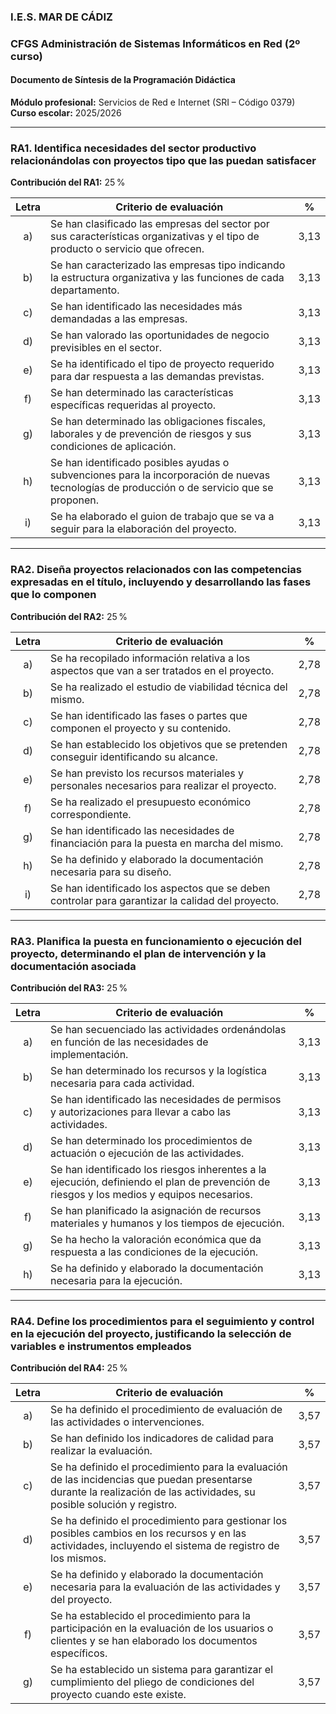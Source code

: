 ### I.E.S. MAR DE CÁDIZ  
### CFGS Administración de Sistemas Informáticos en Red (2º curso)  
#### Documento de Síntesis de la Programación Didáctica
**Módulo profesional:** Servicios de Red e Internet (SRI – Código 0379)  
**Curso escolar:** 2025/2026

---

### RA1. Identifica necesidades del sector productivo relacionándolas con proyectos tipo que las puedan satisfacer  

**Contribución del RA1:** 25 %  

| Letra | Criterio de evaluación | % |
| :---: | ------------------------------------------------------------ | :--: |
| a) | Se han clasificado las empresas del sector por sus características organizativas y el tipo de producto o servicio que ofrecen. | 3,13 |
| b) | Se han caracterizado las empresas tipo indicando la estructura organizativa y las funciones de cada departamento. | 3,13 |
| c) | Se han identificado las necesidades más demandadas a las empresas. | 3,13 |
| d) | Se han valorado las oportunidades de negocio previsibles en el sector. | 3,13 |
| e) | Se ha identificado el tipo de proyecto requerido para dar respuesta a las demandas previstas. | 3,13 |
| f) | Se han determinado las características específicas requeridas al proyecto. | 3,13 |
| g) | Se han determinado las obligaciones fiscales, laborales y de prevención de riesgos y sus condiciones de aplicación. | 3,13 |
| h) | Se han identificado posibles ayudas o subvenciones para la incorporación de nuevas tecnologías de producción o de servicio que se proponen. | 3,13 |
| i) | Se ha elaborado el guion de trabajo que se va a seguir para la elaboración del proyecto. | 3,13 |  

---

### RA2. Diseña proyectos relacionados con las competencias expresadas en el título, incluyendo y desarrollando las fases que lo componen  

**Contribución del RA2:** 25 %  

| Letra | Criterio de evaluación | % |
| :---: | ------------------------------------------------------------ | :--: |
| a) | Se ha recopilado información relativa a los aspectos que van a ser tratados en el proyecto. | 2,78 |
| b) | Se ha realizado el estudio de viabilidad técnica del mismo. | 2,78 |
| c) | Se han identificado las fases o partes que componen el proyecto y su contenido. | 2,78 |
| d) | Se han establecido los objetivos que se pretenden conseguir identificando su alcance. | 2,78 |
| e) | Se han previsto los recursos materiales y personales necesarios para realizar el proyecto. | 2,78 |
| f) | Se ha realizado el presupuesto económico correspondiente. | 2,78 |
| g) | Se han identificado las necesidades de financiación para la puesta en marcha del mismo. | 2,78 |
| h) | Se ha definido y elaborado la documentación necesaria para su diseño. | 2,78 |
| i) | Se han identificado los aspectos que se deben controlar para garantizar la calidad del proyecto. | 2,78 |  

---

### RA3. Planifica la puesta en funcionamiento o ejecución del proyecto, determinando el plan de intervención y la documentación asociada  

**Contribución del RA3:** 25 %  

| Letra | Criterio de evaluación | % |
| :---: | ------------------------------------------------------------ | :--: |
| a) | Se han secuenciado las actividades ordenándolas en función de las necesidades de implementación. | 3,13 |
| b) | Se han determinado los recursos y la logística necesaria para cada actividad. | 3,13 |
| c) | Se han identificado las necesidades de permisos y autorizaciones para llevar a cabo las actividades. | 3,13 |
| d) | Se han determinado los procedimientos de actuación o ejecución de las actividades. | 3,13 |
| e) | Se han identificado los riesgos inherentes a la ejecución, definiendo el plan de prevención de riesgos y los medios y equipos necesarios. | 3,13 |
| f) | Se han planificado la asignación de recursos materiales y humanos y los tiempos de ejecución. | 3,13 |
| g) | Se ha hecho la valoración económica que da respuesta a las condiciones de la ejecución. | 3,13 |
| h) | Se ha definido y elaborado la documentación necesaria para la ejecución. | 3,13 |  

---

### RA4. Define los procedimientos para el seguimiento y control en la ejecución del proyecto, justificando la selección de variables e instrumentos empleados  

**Contribución del RA4:** 25 %  

| Letra | Criterio de evaluación | % |
| :---: | ------------------------------------------------------------ | :--: |
| a) | Se ha definido el procedimiento de evaluación de las actividades o intervenciones. | 3,57 |
| b) | Se han definido los indicadores de calidad para realizar la evaluación. | 3,57 |
| c) | Se ha definido el procedimiento para la evaluación de las incidencias que puedan presentarse durante la realización de las actividades, su posible solución y registro. | 3,57 |
| d) | Se ha definido el procedimiento para gestionar los posibles cambios en los recursos y en las actividades, incluyendo el sistema de registro de los mismos. | 3,57 |
| e) | Se ha definido y elaborado la documentación necesaria para la evaluación de las actividades y del proyecto. | 3,57 |
| f) | Se ha establecido el procedimiento para la participación en la evaluación de los usuarios o clientes y se han elaborado los documentos específicos. | 3,57 |
| g) | Se ha establecido un sistema para garantizar el cumplimiento del pliego de condiciones del proyecto cuando este existe. | 3,57 |  
